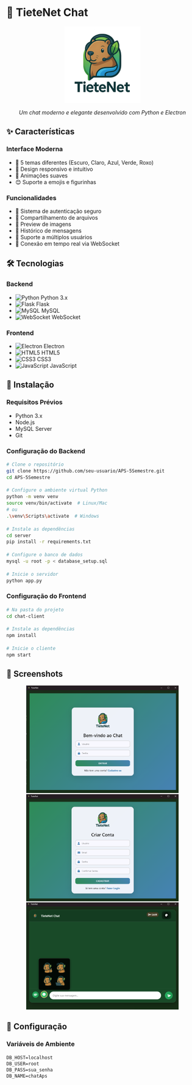 # 💬 TieteNet Chat

<div align="center">
  <img src="chat-client/img/logo.png" alt="TieteNet Logo" width="200"/>
  <br/>
  <p><i>Um chat moderno e elegante desenvolvido com Python e Electron</i></p>
</div>

## ✨ Características

### Interface Moderna
- 🎨 5 temas diferentes (Escuro, Claro, Azul, Verde, Roxo)
- 💅 Design responsivo e intuitivo
- 🌟 Animações suaves
- 😊 Suporte a emojis e figurinhas

### Funcionalidades
- 🔐 Sistema de autenticação seguro
- 📁 Compartilhamento de arquivos
- 📸 Preview de imagens
- 💾 Histórico de mensagens
- 👥 Suporte a múltiplos usuários
- 🔄 Conexão em tempo real via WebSocket

## 🛠️ Tecnologias

### Backend
- ![Python](https://img.shields.io/badge/Python-3776AB?style=flat&logo=python&logoColor=white) Python 3.x
- ![Flask](https://img.shields.io/badge/Flask-000000?style=flat&logo=flask&logoColor=white) Flask
- ![MySQL](https://img.shields.io/badge/MySQL-4479A1?style=flat&logo=mysql&logoColor=white) MySQL
- ![WebSocket](https://img.shields.io/badge/WebSocket-010101?style=flat&logo=socket.io&logoColor=white) WebSocket

### Frontend
- ![Electron](https://img.shields.io/badge/Electron-47848F?style=flat&logo=electron&logoColor=white) Electron
- ![HTML5](https://img.shields.io/badge/HTML5-E34F26?style=flat&logo=html5&logoColor=white) HTML5
- ![CSS3](https://img.shields.io/badge/CSS3-1572B6?style=flat&logo=css3&logoColor=white) CSS3
- ![JavaScript](https://img.shields.io/badge/JavaScript-F7DF1E?style=flat&logo=javascript&logoColor=black) JavaScript

## 🚀 Instalação

### Requisitos Prévios
- Python 3.x
- Node.js
- MySQL Server
- Git

### Configuração do Backend
```bash
# Clone o repositório
git clone https://github.com/seu-usuario/APS-5Semestre.git
cd APS-5Semestre

# Configure o ambiente virtual Python
python -m venv venv
source venv/bin/activate  # Linux/Mac
# ou
.\venv\Scripts\activate  # Windows

# Instale as dependências
cd server
pip install -r requirements.txt

# Configure o banco de dados
mysql -u root -p < database_setup.sql

# Inicie o servidor
python app.py
```

### Configuração do Frontend
```bash
# Na pasta do projeto
cd chat-client

# Instale as dependências
npm install

# Inicie o cliente
npm start
```

## 📸 Screenshots

<div align="center">
  <img src="chat-client/img/login.png" alt="Tela de Login" width="400"/>
  <img src="chat-client/img/cadastro.png" alt="Tela de Cadastro" width="400"/>
  <img src="chat-client/img/chat.png" alt="Tela do Chat" width="400"/>
</div>

## 🔧 Configuração

### Variáveis de Ambiente
```env
DB_HOST=localhost
DB_USER=root
DB_PASS=sua_senha
DB_NAME=chatAps
```
